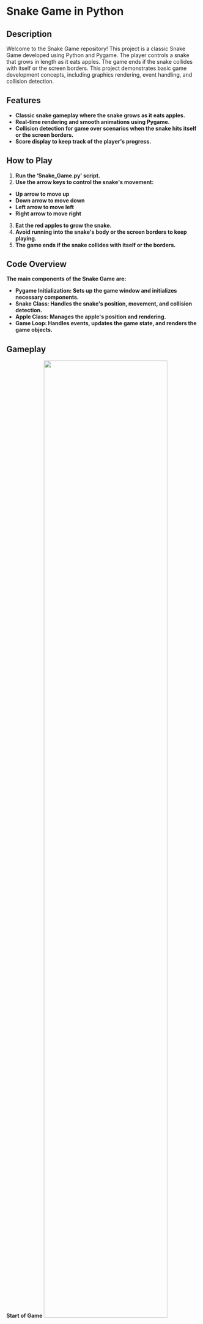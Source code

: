 <h1>Snake Game in Python</h1>

<h2>Description</h2>
<p>Welcome to the Snake Game repository! This project is a classic Snake Game developed using Python and Pygame. The player controls a snake that grows in length as it eats apples. The game ends if the snake collides with itself or the screen borders. This project demonstrates basic game development concepts, including graphics rendering, event handling, and collision detection.</p>

<h2>Features</h2>

- <b>Classic snake gameplay where the snake grows as it eats apples.</b> 
- <b>Real-time rendering and smooth animations using Pygame.</b>
- <b>Collision detection for game over scenarios when the snake hits itself or the screen borders.</b> 
- <b>Score display to keep track of the player's progress.</b>

<h2>How to Play</h2>

1. <b>Run the ‘Snake_Game.py’ script.</b>
2. <b>Use the arrow keys to control the snake's movement:</b>
- <b>Up arrow to move up</b> 
- <b>Down arrow to move down</b>
- <b>Left arrow to move left</b> 
- <b>Right arrow to move right</b>
3. <b>Eat the red apples to grow the snake.</b>
4. <b>Avoid running into the snake's body or the screen borders to keep playing.</b>
5. <b>The game ends if the snake collides with itself or the borders.</b>

<h2>Code Overview</h2>

<b>The main components of the Snake Game are:</b>
- <b>Pygame Initialization: Sets up the game window and initializes necessary components.</b>
- <b>Snake Class: Handles the snake's position, movement, and collision detection.</b>
- <b>Apple Class: Manages the apple's position and rendering.</b>
- <b>Game Loop: Handles events, updates the game state, and renders the game objects.</b>

<h2>Gameplay</h2>
<p align=“center”>
<b>Start of Game</b>
<img src=“https://i.imgur.com/eBKB6mW.png” width="80%" />
<br />
<br />
In Game  <br/>
<img src=“https://i.imgur.com/CvZvCSs.png” height="80%" width="80%" alt="Gameplay"/>
</p>

<h2>Languages and Libraries Used</h2>

- <b>Python</b> 
- <b>’pygame’: For creating the game window, handling events, and rendering graphics.</b> 
- <b>’sys’: For system-specific parameters and functions.</b> 
- <b>’random’: For generating random numbers, used to place the apple at random positions on the screen.</b> 

<h2>Environments Used </h2>

- <b>Visual Studio Code</b>
- <b>macOS: Ventura 13.0</b>
